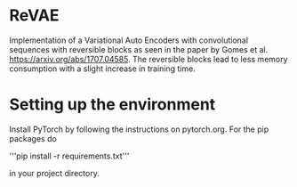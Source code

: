 # ReVAE
Implementation of a Variational Auto Encoders with convolutional sequences with reversible blocks as seen in the
paper by Gomes et al. https://arxiv.org/abs/1707.04585. The reversible blocks lead to less memory consumption
with a slight increase in training time.


# Setting up the environment

Install PyTorch by following the instructions on pytorch.org. For the pip packages do

'''pip install -r requirements.txt'''

in your project directory.